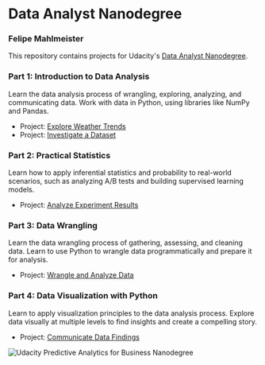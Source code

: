 # Data Analyst Nanodegree

### Felipe Mahlmeister

This repository contains projects for Udacity's [Data Analyst Nanodegree](https://www.udacity.com/course/data-analyst-nanodegree--nd002).

### Part 1: Introduction to Data Analysis

Learn the data analysis process of wrangling, exploring, analyzing, and communicating data. Work with data in Python, using libraries like NumPy and Pandas.

- Project: [Explore Weather Trends](https://github.com/fmahlmeister/Data-Analyst-Nanodegree/blob/master/1.Introduction-to-Data-Analysis/1.1.Explore-Weather-Trends.ipynb)
- Project: [Investigate a Dataset](https://github.com/fmahlmeister/Data-Analyst-Nanodegree/blob/master/1.Introduction-to-Data-Analysis/1.2.Investigate-a-Dataset.ipynb)

### Part 2: Practical Statistics
Learn how to apply inferential statistics and probability to real-world scenarios, such as analyzing A/B tests and building supervised learning models.

- Project: [Analyze Experiment Results](https://github.com/fmahlmeister/Data-Analyst-Nanodegree/blob/master/2.Practical-Statistics/2.Analyze-Experiment-Results.ipynb)

### Part 3: Data Wrangling
Learn the data wrangling process of gathering, assessing, and cleaning data. Learn to use Python to wrangle data programmatically and prepare it for analysis.

- Project: [Wrangle and Analyze Data](https://github.com/fmahlmeister/Data-Analyst-Nanodegree/blob/master/3.Data-Wrangling/3.Wrangle-and-Analyze-Data.ipynb)

### Part 4: Data Visualization with Python
Learn to apply visualization principles to the data analysis process. Explore data visually at multiple levels to find insights and create a compelling story.

- Project: [Communicate Data Findings](https://github.com/fmahlmeister/Data-Analyst-Nanodegree/blob/master/4.Data-Visualization-with-Python/5.Communicate-Data-Findings.ipynb)

![Udacity Predictive Analytics for Business Nanodegree](https://drive.google.com/uc?export=view&id=131KpJqf0SQFzrH_KfcnpOReqSQhk9HVS)